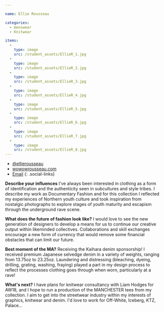```yaml
---

name: Ellie Rousseau

categories:
  - menswear
  - Knitwear

items:
  -
    type: image
    src: /student_assets/EllieR_1.jpg
  -
    type: image
    src: /student_assets/EllieR_2.jpg
  -
    type: image
    src: /student_assets/EllieR_3.jpg
  -
    type: image
    src: /student_assets/EllieR_4.jpg
  -
    type: image
    src: /student_assets/EllieR_5.jpg
  -
    type: image
    src: /student_assets/EllieR_6.jpg
  -
    type: image
    src: /student_assets/EllieR_7.jpg
  -
    type: image
    src: /student_assets/EllieR_8.jpg
---
```


* [@ellierousseau](https://www.instagram.com/ellierousseau/)
* [wowowrousseau.com](https://www.wowowrousseau.com)
* [Email](mailto:eleanor.rousseau@network.rca.ac.uk)
{: .social-links}

**Describe your influences**
I’ve always been interested in clothing as a form of identification and the authenticity seen in subcultures and style tribes. I describe my work as Documentary Fashion and for this collection I reflected my experiences of Northern youth culture and took inspiration from nostalgic photographs to explore stages of youth maturity and escapism through the underground rave scene.

**What does the future of fashion look like?**
I would love to see the new generation of designers to develop a means for us to continue our creative output within likeminded collectives. Collaborations and skill exchanges encourage a new form of currency that would remove some financial obstacles that can limit our future.

**Best moment of the MA?**
Receiving the Kaihara denim sponsorship! I received premium Japanese selvedge denim in a variety of weights, ranging from 13.75oz to 23.25oz. Laundering and distressing (bleaching, dyeing, drilling, grating, washing, fraying) played a part in my design process to reflect the processes clothing goes through when worn, particularly at a rave!

**What's next?**
I have plans for knitwear consultancy with Liam Hodges for AW18, and I hope to run a production of the MANCHESTER tees from my collection. I aim to get into the streetwear industry within my interests of graphics, knitwear and denim. I'd love to work for Off-White, Iceberg, KTZ, Palace...
